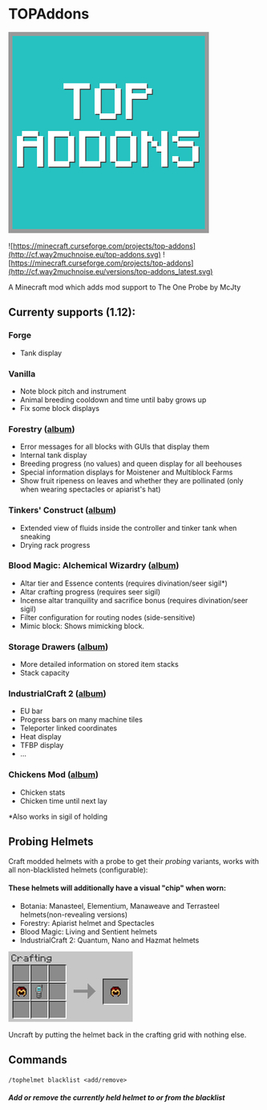 # TOPAddons

![Logo](images/logo.jpg)

![https://minecraft.curseforge.com/projects/top-addons](http://cf.way2muchnoise.eu/top-addons.svg)
![https://minecraft.curseforge.com/projects/top-addons](http://cf.way2muchnoise.eu/versions/top-addons_latest.svg)

A Minecraft mod which adds mod support to The One Probe by McJty

## Currenty supports (1.12):


### Forge

- Tank display

### Vanilla

- Note block pitch and instrument
- Animal breeding cooldown and time until baby grows up
- Fix some block displays

### Forestry ([album](http://imgur.com/a/APS3S))

- Error messages for all blocks with GUIs that display them
- Internal tank display
- Breeding progress (no values) and queen display for all beehouses
- Special information displays for Moistener and Multiblock Farms
- Show fruit ripeness on leaves and whether they are pollinated (only when wearing spectacles or apiarist's hat)

### Tinkers' Construct ([album](http://imgur.com/a/F7LbA))

- Extended view of fluids inside the controller and tinker tank when sneaking
- Drying rack progress

### Blood Magic: Alchemical Wizardry ([album](http://imgur.com/a/t9aNg))

- Altar tier and Essence contents (requires divination/seer sigil*)
- Altar crafting progress (requires seer sigil)
- Incense altar tranquility and sacrifice bonus (requires divination/seer sigil)
- Filter configuration for routing nodes (side-sensitive)
- Mimic block: Shows mimicking block.

### Storage Drawers ([album](http://imgur.com/lXSgOm5))

- More detailed information on stored item stacks
- Stack capacity

### IndustrialCraft 2 ([album](http://imgur.com/a/8jY8H))

- EU bar
- Progress bars on many machine tiles
- Teleporter linked coordinates
- Heat display
- TFBP display
- ...

### Chickens Mod ([album](http://imgur.com/a/lHOlX))

- Chicken stats
- Chicken time until next lay


*Also works in sigil of holding

## Probing Helmets
Craft modded helmets with a probe to get their *probing* variants, works with all non-blacklisted helmets (configurable):
#### These helmets will additionally have a visual "chip" when worn:

- Botania: Manasteel, Elementium, Manaweave and Terrasteel helmets(non-revealing versions)
- Forestry: Apiarist helmet and Spectacles
- Blood Magic: Living and Sentient helmets
- IndustrialCraft 2: Quantum, Nano and Hazmat helmets

![helmets](images/probing_helmets.gif)

Uncraft by putting the helmet back in the crafting grid with nothing else.

## Commands

```/tophelmet blacklist <add/remove>```
##### Add or remove the currently held helmet to or from the blacklist